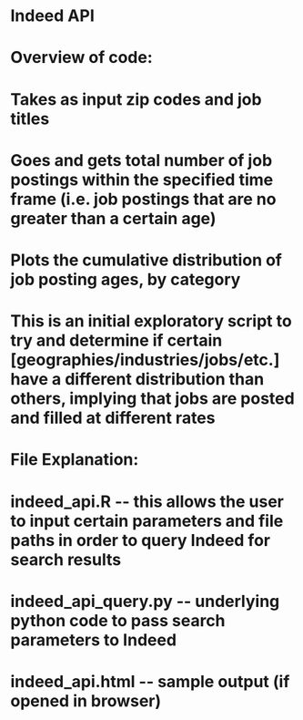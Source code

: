 <style> 
  font-size: 12px 
</style>
# Indeed API

# Overview of code:
# Takes as input zip codes and job titles
# Goes and gets total number of job postings within the specified time frame (i.e. job postings that are no greater than a certain age)
# Plots the cumulative distribution of job posting ages, by category
# This is an initial exploratory script to try and determine if certain [geographies/industries/jobs/etc.] have a different distribution than others, implying that jobs are posted and filled at different rates

# File Explanation:
# indeed_api.R -- this allows the user to input certain parameters and file paths in order to query Indeed for search results
# indeed_api_query.py -- underlying python code to pass search parameters to Indeed 
# indeed_api.html -- sample output (if opened in browser)

